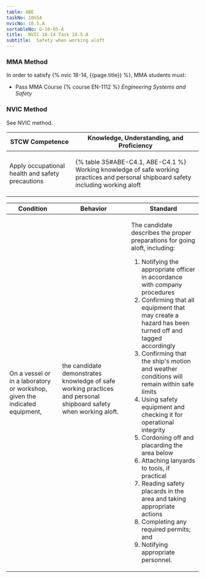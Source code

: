 ```yaml
---
table: ABE
taskNo: 10G5A
nvicNo: 10.5.A 
sortableNo: G-10-05-A
title:  NVIC 18-14 Task 10.5.A
subtitle:  Safety when working aloft
---
```



### MMA Method

In order to satisfy  {% nvic 18-14, {{page.title}}  %}, MMA students must:

* Pass MMA Course {% course EN-1112 %}  *Engineering Systems and Safety*


### NVIC Method

<a onclick="togglevisibility('nvic_methods')" >See NVIC method.</a>

<div id='nvic_methods' class='hide'>

<table>
<thead>
<tr>
<th class='forty'> STCW Competence </th>
<th class='sixty'> Knowledge, Understanding, and Proficiency </th>
</tr>
</thead>




<tbody>
<tr><td markdown='1'>

Apply occupational health and safety precautions

</td><td markdown='1'>

{% table 35#ABE-C4.1, ABE-C4.1 %} Working knowledge of safe working practices and personal shipboard safety including working aloft

</td></tr>


</tbody>
</table>


<table>
<thead>
<tr><th class='twenty'>  Condition </th><th class='twenty'> Behavior </th><th  class='sixty'>Standard </th></tr>
</thead>
<tbody >



<tr><td markdown='1'>

On a vessel or in a laboratory or workshop, given the indicated equipment,

</td><td markdown='1'>

the candidate demonstrates knowledge of safe working practices and personal shipboard safety when working aloft.

<br>

<div class="tooltip" markdown='1'>



</div>


</td><td markdown='1'>

The candidate describes the proper preparations for going aloft, including: 

1. Notifying the appropriate officer in accordance with company procedures 
2. Confirming that all equipment that may create a hazard has been turned off and tagged accordingly
3. Confirming that the ship's motion and weather conditions will remain within safe limits
4. Using safety equipment and checking it for operational integrity
5. Cordoning off and placarding the area below
6. Attaching lanyards to tools, if practical
7. Reading safety placards in the area and taking appropriate actions
8. Completing any required permits; and 
9. Notifying appropriate personnel. 

</td></tr>
</tbody>
</table>
</div>

